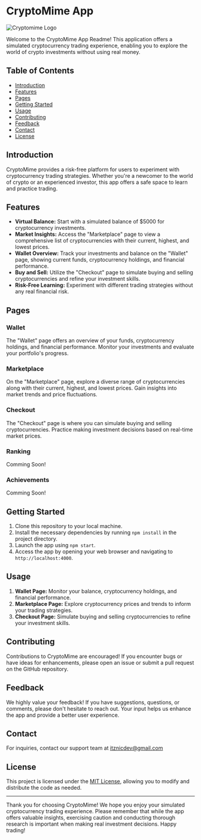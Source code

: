 # CryptoMime App

![Cryptomime Logo](app_logo.png)

Welcome to the CryptoMime App Readme! This application offers a simulated cryptocurrency trading experience, enabling you to explore the world of crypto investments without using real money.

## Table of Contents

- [Introduction](#introduction)
- [Features](#features)
- [Pages](#pages)
- [Getting Started](#getting-started)
- [Usage](#usage)
- [Contributing](#contributing)
- [Feedback](#feedback)
- [Contact](#contact)
- [License](#license)

## Introduction

CryptoMime provides a risk-free platform for users to experiment with cryptocurrency trading strategies. Whether you're a newcomer to the world of crypto or an experienced investor, this app offers a safe space to learn and practice trading.

## Features

- **Virtual Balance:** Start with a simulated balance of $5000 for cryptocurrency investments.
- **Market Insights:** Access the "Marketplace" page to view a comprehensive list of cryptocurrencies with their current, highest, and lowest prices.
- **Wallet Overview:** Track your investments and balance on the "Wallet" page, showing current funds, cryptocurrency holdings, and financial performance.
- **Buy and Sell:** Utilize the "Checkout" page to simulate buying and selling cryptocurrencies and refine your investment skills.
- **Risk-Free Learning:** Experiment with different trading strategies without any real financial risk.

## Pages

### Wallet

The "Wallet" page offers an overview of your funds, cryptocurrency holdings, and financial performance. Monitor your investments and evaluate your portfolio's progress.

### Marketplace

On the "Marketplace" page, explore a diverse range of cryptocurrencies along with their current, highest, and lowest prices. Gain insights into market trends and price fluctuations.

### Checkout

The "Checkout" page is where you can simulate buying and selling cryptocurrencies. Practice making investment decisions based on real-time market prices.

### Ranking

Comming Soon!

### Achievements

Comming Soon!

## Getting Started

1. Clone this repository to your local machine.
2. Install the necessary dependencies by running `npm install` in the project directory.
3. Launch the app using `npm start`.
4. Access the app by opening your web browser and navigating to `http://localhost:4000`.

## Usage

1. **Wallet Page:** Monitor your balance, cryptocurrency holdings, and financial performance.
2. **Marketplace Page:** Explore cryptocurrency prices and trends to inform your trading strategies.
3. **Checkout Page:** Simulate buying and selling cryptocurrencies to refine your investment skills.

## Contributing

Contributions to CryptoMime are encouraged! If you encounter bugs or have ideas for enhancements, please open an issue or submit a pull request on the GitHub repository.

## Feedback

We highly value your feedback! If you have suggestions, questions, or comments, please don't hesitate to reach out. Your input helps us enhance the app and provide a better user experience.

## Contact

For inquiries, contact our support team at itznicdev@gmail.com

## License

This project is licensed under the [MIT License](LICENSE), allowing you to modify and distribute the code as needed.

---

Thank you for choosing CryptoMime! We hope you enjoy your simulated cryptocurrency trading experience. Please remember that while the app offers valuable insights, exercising caution and conducting thorough research is important when making real investment decisions. Happy trading!
